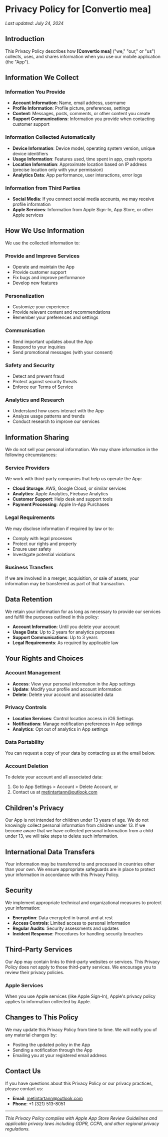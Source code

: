 # Privacy Policy for [Convertio mea]

*Last updated: July 24, 2024*

## Introduction

This Privacy Policy describes how **[Convertio mea]** ("we," "our," or "us") collects, uses, and shares information when you use our mobile application (the "App").

## Information We Collect

### Information You Provide
- **Account Information**: Name, email address, username
- **Profile Information**: Profile picture, preferences, settings
- **Content**: Messages, posts, comments, or other content you create
- **Support Communications**: Information you provide when contacting customer support

### Information Collected Automatically
- **Device Information**: Device model, operating system version, unique device identifiers
- **Usage Information**: Features used, time spent in app, crash reports
- **Location Information**: Approximate location based on IP address (precise location only with your permission)
- **Analytics Data**: App performance, user interactions, error logs

### Information from Third Parties
- **Social Media**: If you connect social media accounts, we may receive profile information
- **Apple Services**: Information from Apple Sign-In, App Store, or other Apple services

## How We Use Information

We use the collected information to:

### Provide and Improve Services
- Operate and maintain the App
- Provide customer support
- Fix bugs and improve performance
- Develop new features

### Personalization
- Customize your experience
- Provide relevant content and recommendations
- Remember your preferences and settings

### Communication
- Send important updates about the App
- Respond to your inquiries
- Send promotional messages (with your consent)

### Safety and Security
- Detect and prevent fraud
- Protect against security threats
- Enforce our Terms of Service

### Analytics and Research
- Understand how users interact with the App
- Analyze usage patterns and trends
- Conduct research to improve our services

## Information Sharing

We do not sell your personal information. We may share information in the following circumstances:

### Service Providers
We work with third-party companies that help us operate the App:
- **Cloud Storage**: AWS, Google Cloud, or similar services
- **Analytics**: Apple Analytics, Firebase Analytics
- **Customer Support**: Help desk and support tools
- **Payment Processing**: Apple In-App Purchases

### Legal Requirements
We may disclose information if required by law or to:
- Comply with legal processes
- Protect our rights and property
- Ensure user safety
- Investigate potential violations

### Business Transfers
If we are involved in a merger, acquisition, or sale of assets, your information may be transferred as part of that transaction.

## Data Retention

We retain your information for as long as necessary to provide our services and fulfill the purposes outlined in this policy:

- **Account Information**: Until you delete your account
- **Usage Data**: Up to 2 years for analytics purposes
- **Support Communications**: Up to 3 years
- **Legal Requirements**: As required by applicable law

## Your Rights and Choices

### Account Management
- **Access**: View your personal information in the App settings
- **Update**: Modify your profile and account information
- **Delete**: Delete your account and associated data

### Privacy Controls
- **Location Services**: Control location access in iOS Settings
- **Notifications**: Manage notification preferences in App settings
- **Analytics**: Opt out of analytics in App settings

### Data Portability
You can request a copy of your data by contacting us at the email below.

### Account Deletion
To delete your account and all associated data:
1. Go to App Settings > Account > Delete Account, or
2. Contact us at metintartann@outlook.com

## Children's Privacy

Our App is not intended for children under 13 years of age. We do not knowingly collect personal information from children under 13. If we become aware that we have collected personal information from a child under 13, we will take steps to delete such information.

## International Data Transfers

Your information may be transferred to and processed in countries other than your own. We ensure appropriate safeguards are in place to protect your information in accordance with this Privacy Policy.

## Security

We implement appropriate technical and organizational measures to protect your information:
- **Encryption**: Data encrypted in transit and at rest
- **Access Controls**: Limited access to personal information
- **Regular Audits**: Security assessments and updates
- **Incident Response**: Procedures for handling security breaches

## Third-Party Services

Our App may contain links to third-party websites or services. This Privacy Policy does not apply to those third-party services. We encourage you to review their privacy policies.

### Apple Services
When you use Apple services (like Apple Sign-In), Apple's privacy policy applies to information collected by Apple.

## Changes to This Policy

We may update this Privacy Policy from time to time. We will notify you of any material changes by:
- Posting the updated policy in the App
- Sending a notification through the App
- Emailing you at your registered email address

## Contact Us

If you have questions about this Privacy Policy or our privacy practices, please contact us:

- **Email**: metintartann@outlook.com
- **Phone**: +1 (321) 513-8051

---

*This Privacy Policy complies with Apple App Store Review Guidelines and applicable privacy laws including GDPR, CCPA, and other regional privacy regulations.*
